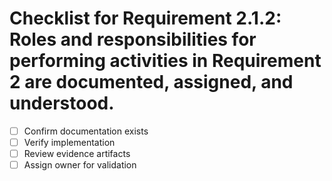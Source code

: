 # Checklist for Requirement 2.1.2: Roles and responsibilities for performing activities in Requirement 2 are documented, assigned, and understood.

- [ ] Confirm documentation exists
- [ ] Verify implementation
- [ ] Review evidence artifacts
- [ ] Assign owner for validation
